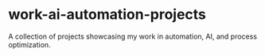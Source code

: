 # work-ai-automation-projects
A collection of projects showcasing my work in automation, AI, and process optimization.

